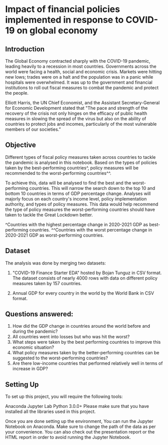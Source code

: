 # Impact of financial policies implemented in response to COVID-19 on global economy

## Introduction 
The Global Economy contracted sharply with the COVID-19 pandemic, leading heavily to a recession in most countries. Governments across the world were facing a health, social and economic crisis. Markets were hitting new lows; trades were on a halt and the population was in a panic while hospitals were overwhelmed. It was up to the government and financial institutions to roll out fiscal measures to combat the pandemic and protect the people.

Elliott Harris, the UN Chief Economist, and the Assistant Secretary-General for Economic Development stated that "The pace and strength of the recovery of the crisis not only hinges on the efficacy of public health measures in slowing the spread of the virus but also on the ability of countries to protect jobs and incomes, particularly of the most vulnerable members of our societies.”

## Objective
Different types of fiscal policy measures taken across countries to tackle the pandemic is analysed in this notebook. Based on the types of policies taken by the best-performing countries^, policy measures will be recommended to the worst-performing countries^^.


To achieve this, data will be analysed to find the best and the worst-performing countries. This will narrow the search down to the top 10 and bottom 10 countries in terms of GDP percentage change. Analyses will majorly focus on each country's income level, policy implementation authority, and types of policy measures. This data would help recommend the type of policy measures the worst-performing countries should have taken to tackle the Great Lockdown better.


^Countries with the highest percentage change in 2020-2021 GDP as best-performing countries.
^^Countries with the worst percentage change in 2020-2021 GDP as worst-performing countries.

## Dataset 

The analysis was done by merging two datasets:

1. "COVID-19 Finance Starter EDA" hosted by Bojan Tunguz in CSV format. The dataset consists of nearly 4000 rows with data on different policy measures taken by 157 countries.

2. Annual GDP for every country in the world by the World Bank in CSV format.

## Questions answered: 

1. How did the GDP change in countries around the world before and during the pandemic?
2. All countries went into losses but who was hit the worst?
3. What steps were taken by the best performing countries to improve this economic situation?
4. What policy measures taken by the better-performing countries can be suggested to the worst-performing countries?
5. Are there low-income countries that performed relatively well in terms of increase in GDP?

## Setting Up
To set up this project, you will require the following tools:

Anaconda
Jupyter Lab
Python 3.0.0+
Please make sure that you have installed all the libraries used in this project.

Once you are done setting up the environment, You can run the Jupyter Notebook on Anaconda. Make sure to change the path of the data as per your convenience. You can also check out the presentation report or the HTML report in order to avoid running the Jupyter Notebook.
